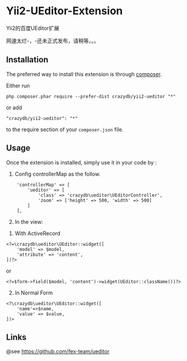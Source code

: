 Yii2-UEditor-Extension
======================
Yii2的百度UEditor扩展

网速太烂-，-还未正式发布，请稍等。。。

Installation
------------

The preferred way to install this extension is through [composer](http://getcomposer.org/download/).

Either run

```
php composer.phar require --prefer-dist crazydb/yii2-ueditor "*"
```

or add

```
"crazydb/yii2-ueditor": "*"
```

to the require section of your `composer.json` file.


Usage
-----

Once the extension is installed, simply use it in your code by  :


1. Config controllerMap as the follow.


```
    'controllerMap' => [
        'ueditor' => [
            'class' => 'crazydb\ueditor\UEditorController',
            'zoom' => ['height' => 500, 'width' => 500]
        ]
    ],
```


2. In the view:

1) With ActiveRecord


```
<?=\crazydb\ueditor\UEditor::widget([
    'model' => $model,
    'attribute' => 'content',
])?>
```

or

```
<?=$form->field($model, 'content')->widget(UEditor::className())?>
```

2) In Normal Form


```
<?\crazydb\ueditor\UEditor::widget([
    'name'=>$name,
    'value' => $value,
])>
```

Links
-----
@see https://github.com/fex-team/ueditor
